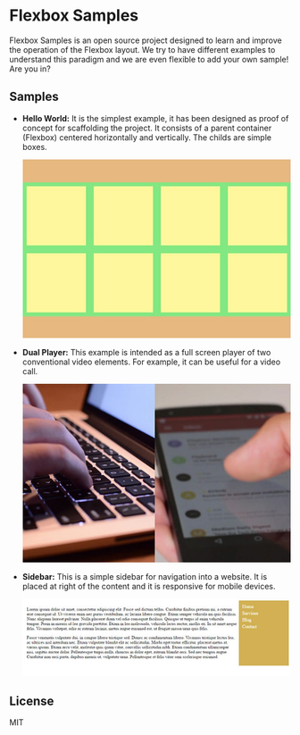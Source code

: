 # Flexbox Samples

Flexbox Samples is an open source project designed to learn and improve the operation of the Flexbox layout. We try to have different examples to understand this paradigm and we are even flexible to add your own sample! Are you in?


## Samples

* **Hello World:** It is the simplest example, it has been designed as proof of concept for scaffolding  the project. It consists of a parent container (Flexbox) centered horizontally and vertically. The childs are simple boxes.

  ![](./samples/hello-world/screenshots/hello-world-02.jpg)


* **Dual Player:** This example is intended as a full screen player of two conventional video elements. For example, it can be useful for a video call.

  ![](./samples/dual-player/screenshots/dual-player-01.jpg)


* **Sidebar:** This is a simple sidebar for navigation into a website. It is placed at right of the content and it is responsive for mobile devices.

  ![](./samples/sidebar/screenshots/sidebar-01.jpg)

## License
MIT
